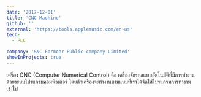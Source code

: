 ```yaml
---
date: '2017-12-01'
title: 'CNC Machine'
github: ''
external: 'https://tools.applemusic.com/en-us'
tech:
  - PLC

company: 'SNC Formoer Public company Limited'
showInProjects: true
---
```


เครื่อง CNC (Computer Numerical Control) คือ เครื่องจักรกลแบบอัตโนมัติที่มีการทำงานด้วยระบบโปรแกรมคอมพิวเตอร์ โดยตัวเครื่องจะทำงานตามแบบที่เราได้จัดใส่โปรแกรมการทำงานเข้าไป
